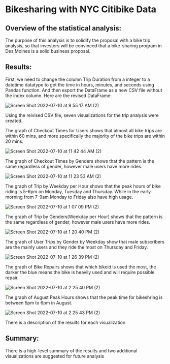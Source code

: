 # Bikesharing with NYC Citibike Data

## Overview of the statistical analysis:

The purpose of this analysis is to solidify the proposal with a bike trip analysis, so that investors will be convinced that a bike-sharing program in Des Moines is a solid business proposal. 

## Results:

First, we need to change the column Trip Duration from a integer to a datetime datatype to get the time in hours, minutes, and seconds using Pandas function. And then export the DataFrame as a new CSV file without the index column. Here are the revised DataFrame: 

![Screen Shot 2022-07-10 at 9 55 17 AM (2)](https://user-images.githubusercontent.com/102264298/178159104-37002188-c4d8-48ee-8f98-36ab8d0db566.png)

Using the reivised CSV file, seven visualizations for the trip analysis were created.

The graph of Checkout Times for Users shows that almost all bike trips are within 60 mins, and more specifically the majority of the bike trips are within 20 mins.  

![Screen Shot 2022-07-10 at 11 42 44 AM (2)](https://user-images.githubusercontent.com/102264298/178159110-14d3ab63-2353-4ec2-9f60-d16df115de38.png)

The graph of Checkout Times by Genders shows that the pattern is the same regardless of gender, however male users have more rides. 

![Screen Shot 2022-07-10 at 11 23 53 AM (2)](https://user-images.githubusercontent.com/102264298/178159113-4e274651-ce57-4063-a744-2b6b63647e30.png)

The graph of Trip by Weekday per Hour shows that the peak hours of bike riding is 5-6pm on Monday, Tuesday and Thursday. While in the early morning from 7-9am Monday to Friday also have high usage. 

![Screen Shot 2022-07-10 at 1 07 09 PM (2)](https://user-images.githubusercontent.com/102264298/178159118-67b778d5-358b-42ca-8584-e5ae52ead64c.png)

The graph of Trip by Genders(Weekday per Hour) shows that the pattern is the same regardless of gender, however male users have more rides. 

![Screen Shot 2022-07-10 at 1 20 40 PM (2)](https://user-images.githubusercontent.com/102264298/178159121-6e511d1a-0e4f-4a5b-853d-48431d47e918.png)

The graph of User Trips by Gender by Weekday show that male subscribers are the mainly users and they ride the most on Thursday and Friday. 

![Screen Shot 2022-07-10 at 1 26 39 PM (2)](https://user-images.githubusercontent.com/102264298/178159125-f3bfa55d-d230-4e03-9e68-a894cd641777.png)

The graph of Bike Repairs shows that which bikeid is used the most, the darker the blue means the bike is heavily used and will require possible repair. 

![Screen Shot 2022-07-10 at 2 25 40 PM (2)](https://user-images.githubusercontent.com/102264298/178159199-4eca804d-6aa6-4257-98b0-b23e8f1a9efd.png)

The graph of August Peak Hours shows that the peak time for bikeshring is between 5pm to 6pm in August.  

![Screen Shot 2022-07-10 at 2 25 43 PM (2)](https://user-images.githubusercontent.com/102264298/178159200-6a8b963d-98bc-4418-a337-926e1520ddf8.png)


There is a description of the results for each visualization

## Summary:

There is a high-level summary of the results and two additional visualizations are suggested for future analysis
